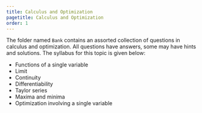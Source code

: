 ```yaml
---
title: Calculus and Optimization
pagetitle: Calculus and Optimization
order: 1
---
```


The folder named `Bank` contains an assorted collection of questions in calculus and optimization. All questions have answers, some may have hints and solutions. The syllabus for this topic is given below:

- Functions of a single variable
- Limit
- Continuity
- Differentiability
- Taylor series
- Maxima and minima
- Optimization involving a single variable